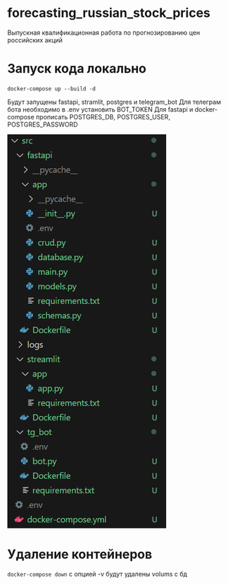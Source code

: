 # forecasting_russian_stock_prices
Выпускная квалификационная работа по прогнозированию цен российских акций

# Запуск кода локально
`docker-compose up --build -d`

Будут запущены fastapi, stramlit, postgres и telegram_bot
Для телеграм бота необходимо в .env установить BOT_TOKEN
Для fastapi и docker-compose прописать POSTGRES_DB, POSTGRES_USER, POSTGRES_PASSWORD

![пример структуры с .env файлами](images/image.png)

# Удаление контейнеров
`docker-compose down` с опцией -v будут удалены volums с бд
